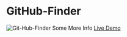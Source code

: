 # GitHub-Finder

![Git-Hub-Finder](https://user-images.githubusercontent.com/59916393/89105506-56a67880-d43f-11ea-8ae1-7965f49fba60.JPG)
Some More Info [Live Demo](https://objective-wright-7b6d50.netlify.app)
